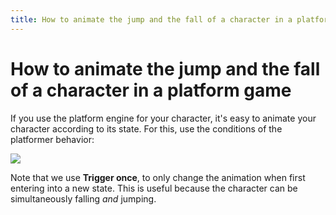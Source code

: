 ```yaml
---
title: How to animate the jump and the fall of a character in a platform game
---
```

# How to animate the jump and the fall of a character in a platform game

If you use the platform engine for your character, it's easy to animate your character according to its state. 
For this, use the conditions of the platformer behavior:

![](/gdevelop5/tutorials/how-to-jump-fall-animation.png)

Note that we use **Trigger once**, to only change the animation when first entering into a new state.
This is useful because the character can be simultaneously falling *and* jumping.